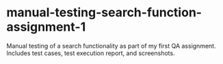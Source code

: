 # manual-testing-search-function-assignment-1
Manual testing of a search functionality as part of my first QA assignment. Includes test cases, test execution report, and screenshots.
